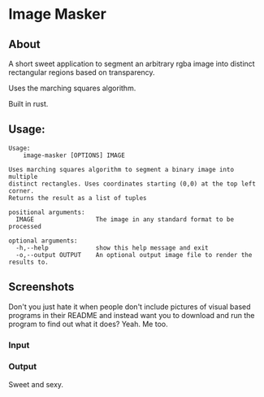 # Image Masker
## About
A short sweet application to segment an arbitrary rgba image into distinct rectangular regions based on transparency.

Uses the marching squares algorithm.

Built in rust.

## Usage:
```
Usage:
    image-masker [OPTIONS] IMAGE

Uses marching squares algorithm to segment a binary image into multiple
distinct rectangles. Uses coordinates starting (0,0) at the top left corner.
Returns the result as a list of tuples

positional arguments:
  IMAGE                 The image in any standard format to be processed

optional arguments:
  -h,--help             show this help message and exit
  -o,--output OUTPUT    An optional output image file to render the results to.
```


## Screenshots
Don't you just hate it when people don't include pictures of visual based programs in their README and instead want you to download and run the program to find out what it does?
Yeah. Me too.

### Input

### Output


Sweet and sexy.

